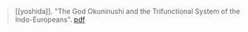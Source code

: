 > [[yoshida]]. "The God Okuninushi and the Trifunctional System of the Indo-Europeans". [pdf](a/a-yoshida2015.pdf)